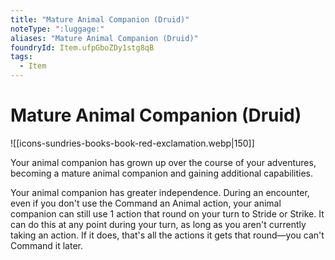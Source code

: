 ```yaml
---
title: "Mature Animal Companion (Druid)"
noteType: ":luggage:"
aliases: "Mature Animal Companion (Druid)"
foundryId: Item.ufpGboZDy1stg8qB
tags:
  - Item
---
```


# Mature Animal Companion (Druid)
![[icons-sundries-books-book-red-exclamation.webp|150]]

Your animal companion has grown up over the course of your adventures, becoming a mature animal companion and gaining additional capabilities.

Your animal companion has greater independence. During an encounter, even if you don't use the Command an Animal action, your animal companion can still use 1 action that round on your turn to Stride or Strike. It can do this at any point during your turn, as long as you aren't currently taking an action. If it does, that's all the actions it gets that round—you can't Command it later.
